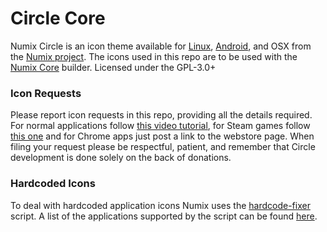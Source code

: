 # Circle Core
Numix Circle is an icon theme available for [Linux](https://github.com/numixproject/numix-icon-theme-circle), [Android](https://github.com/numixproject/com.numix.icons_circle), and OSX from the [Numix project](http://numixproject.org). The icons used in this repo are to be used with the [Numix Core](https://github.com/numixproject/numix-core) builder. Licensed under the GPL-3.0+

### Icon Requests
Please report icon requests in this repo, providing all the details required. For normal applications follow [this video tutorial](https://plus.google.com/+NumixprojectOrg/posts/DkRmhFZuWez), for Steam games follow [this one](https://www.youtube.com/watch?v=BuUy4CzCoXc) and for Chrome apps just post a link to the webstore page. When filing your request please be respectful, patient, and remember that Circle development is done solely on the back of donations.

### Hardcoded Icons
To deal with hardcoded application icons Numix uses the [hardcode-fixer](https://github.com/Foggalong/hardcode-fixer) script. A list of the applications supported by the script can be found [here](https://github.com/Foggalong/hardcode-fixer/wiki/App-Support).

